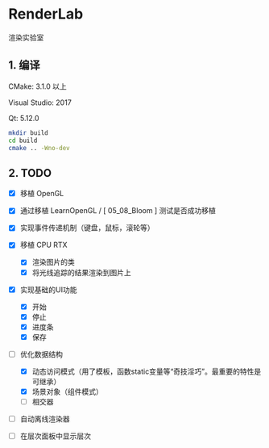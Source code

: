 # RenderLab

渲染实验室

## 1. 编译

CMake: 3.1.0 以上

Visual Studio: 2017

Qt: 5.12.0

```bash
mkdir build
cd build
cmake .. -Wno-dev
```

## 2. TODO

- [x] 移植 OpenGL
- [x] 通过移植 LearnOpenGL / [ 05_08_Bloom ] 测试是否成功移植
- [x] 实现事件传递机制（键盘，鼠标，滚轮等）
- [x] 移植 CPU RTX
  - [x] 渲染图片的类
  - [x] 将光线追踪的结果渲染到图片上
- [x] 实现基础的UI功能
  - [x] 开始
  - [x] 停止
  - [x] 进度条
  - [x] 保存
- [ ] 优化数据结构
  - [x] 动态访问模式（用了模板，函数static变量等“奇技淫巧”。最重要的特性是可继承）
  - [x] 场景对象（组件模式）
  - [ ] 相交器
- [ ] 自动离线渲染器
- [ ] 在层次面板中显示层次

